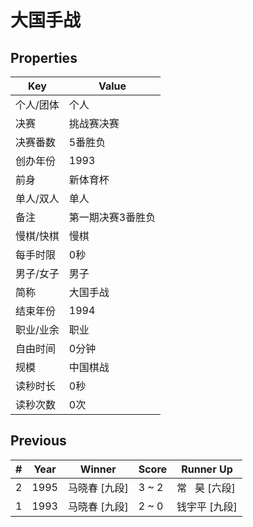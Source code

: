 # 大国手战

## Properties

| Key | Value |
| --- | ----- |
| 个人/团体 | 个人 |
| 决赛 | 挑战赛决赛 |
| 决赛番数 | 5番胜负 |
| 创办年份 | 1993 |
| 前身 | 新体育杯 |
| 单人/双人 | 单人 |
| 备注 | 第一期决赛3番胜负 |
| 慢棋/快棋 | 慢棋 |
| 每手时限 | 0秒 |
| 男子/女子 | 男子 |
| 简称 | 大国手战 |
| 结束年份 | 1994 |
| 职业/业余 | 职业 |
| 自由时间 | 0分钟 |
| 规模 | 中国棋战 |
| 读秒时长 | 0秒 |
| 读秒次数 | 0次 |

## Previous

| # | Year | Winner | Score | Runner Up |
| --- | --- | --- | --- | --- |
| 2 | 1995 | 马晓春 [九段] | 3 ~ 2 | 常   昊 [六段] |
| 1 | 1993 | 马晓春 [九段] | 2 ~ 0 | 钱宇平 [九段] |


